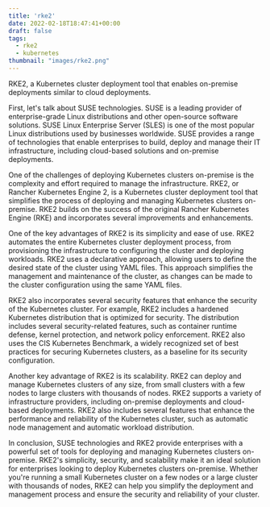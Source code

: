 ```yaml
---
title: 'rke2'
date: 2022-02-18T18:47:41+00:00
draft: false
tags:
  - rke2 
  - kubernetes
thumbnail: "images/rke2.png"
---
```


RKE2, a Kubernetes cluster deployment tool that enables on-premise deployments similar to cloud deployments.

First, let's talk about SUSE technologies. SUSE is a leading provider of enterprise-grade Linux distributions and other open-source software solutions. SUSE Linux Enterprise Server (SLES) is one of the most popular Linux distributions used by businesses worldwide. SUSE provides a range of technologies that enable enterprises to build, deploy and manage their IT infrastructure, including cloud-based solutions and on-premise deployments.

One of the challenges of deploying Kubernetes clusters on-premise is the complexity and effort required to manage the infrastructure. RKE2, or Rancher Kubernetes Engine 2, is a Kubernetes cluster deployment tool that simplifies the process of deploying and managing Kubernetes clusters on-premise. RKE2 builds on the success of the original Rancher Kubernetes Engine (RKE) and incorporates several improvements and enhancements.

One of the key advantages of RKE2 is its simplicity and ease of use. RKE2 automates the entire Kubernetes cluster deployment process, from provisioning the infrastructure to configuring the cluster and deploying workloads. RKE2 uses a declarative approach, allowing users to define the desired state of the cluster using YAML files. This approach simplifies the management and maintenance of the cluster, as changes can be made to the cluster configuration using the same YAML files.

RKE2 also incorporates several security features that enhance the security of the Kubernetes cluster. For example, RKE2 includes a hardened Kubernetes distribution that is optimized for security. The distribution includes several security-related features, such as container runtime defense, kernel protection, and network policy enforcement. RKE2 also uses the CIS Kubernetes Benchmark, a widely recognized set of best practices for securing Kubernetes clusters, as a baseline for its security configuration.

Another key advantage of RKE2 is its scalability. RKE2 can deploy and manage Kubernetes clusters of any size, from small clusters with a few nodes to large clusters with thousands of nodes. RKE2 supports a variety of infrastructure providers, including on-premise deployments and cloud-based deployments. RKE2 also includes several features that enhance the performance and reliability of the Kubernetes cluster, such as automatic node management and automatic workload distribution.

In conclusion, SUSE technologies and RKE2 provide enterprises with a powerful set of tools for deploying and managing Kubernetes clusters on-premise. RKE2's simplicity, security, and scalability make it an ideal solution for enterprises looking to deploy Kubernetes clusters on-premise. Whether you're running a small Kubernetes cluster on a few nodes or a large cluster with thousands of nodes, RKE2 can help you simplify the deployment and management process and ensure the security and reliability of your cluster.